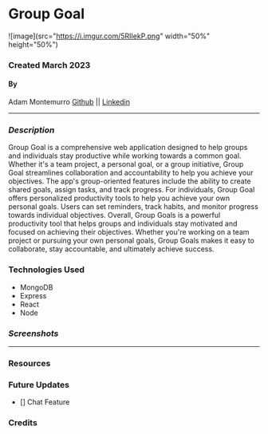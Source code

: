 # Group Goal
![image](src="https://i.imgur.com/5RIIekP.png" width="50%" height="50%")

### Created March 2023
#### By 
Adam Montemurro [Github](https://github.com/AdamMontemurro) || [Linkedin](https://www.linkedin.com/in/adam-montemurro/) 
***

### ***Description***
Group Goal is a comprehensive web application designed to help groups and individuals stay productive while working towards a common goal. Whether it's a team project, a personal goal, or a group initiative, Group Goal streamlines collaboration and accountability to help you achieve your objectives. The app's group-oriented features include the ability to create shared goals, assign tasks, and track progress. For individuals, Group Goal offers personalized productivity tools to help you achieve your own personal goals. Users can set reminders, track habits, and monitor progress towards individual objectives. Overall, Group Goals is a powerful productivity tool that helps groups and individuals stay motivated and focused on achieving their objectives. Whether you're working on a team project or pursuing your own personal goals, Group Goals makes it easy to collaborate, stay accountable, and ultimately achieve success.

### Technologies Used
* MongoDB
* Express
* React
* Node

### ***Screenshots***


***


### Resources 

### Future Updates
- [] Chat Feature
### Credits
